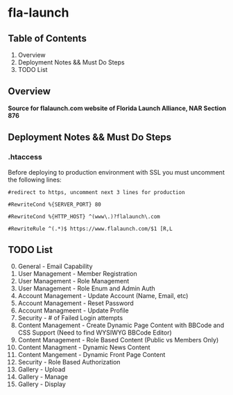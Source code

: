 # fla-launch



## Table of Contents
1. Overview
2. Deployment Notes && Must Do Steps
3. TODO List


## Overview
**Source for flalaunch.com website of Florida Launch Alliance, NAR Section 876**

## Deployment Notes && Must Do Steps

### .htaccess

Before deploying to production environment with SSL you must uncomment the following lines:

`#redirect to https, uncomment next 3 lines for production`

`#RewriteCond %{SERVER_PORT} 80`

`#RewriteCond %{HTTP_HOST} ^(www\.)?flalaunch\.com`

`#RewriteRule ^(.*)$ https://www.flalaunch.com/$1 [R,L`

## TODO List
0. General - Email Capability
1. User Management - Member Registration
2. User Management - Role Management
3. User Management - Role Enum and Admin Auth
4. Account Management - Update Account (Name, Email, etc)
5. Account Management - Reset Password
6. Account Managmeent - Update Profile
7. Security - # of Failed Login attempts
8. Content Management - Create Dynamic Page Content with BBCode and CSS Support (Need to find WYSIWYG BBCode Editor)
9. Content Management - Role Based Content (Public vs Members Only)
10. Content Managment - Dynamic News Content
11. Content Mangement - Dynamic Front Page Content
12. Security - Role Based Authorization
13. Gallery - Upload
14. Gallery - Manage
15. Gallery - Display

